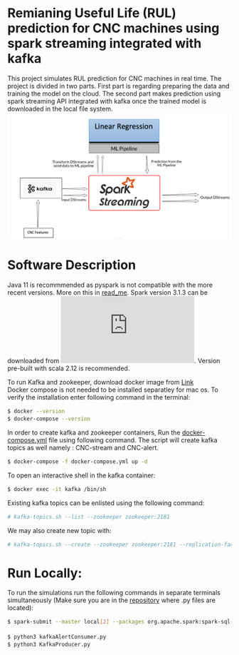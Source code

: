 # Remianing Useful Life (RUL) prediction for CNC machines using spark streaming integrated with kafka
This project simulates RUL prediction for CNC machines in real time. The project is divided in two parts. First part is regarding preparing the data and training the model on the cloud. The second part makes prediction using spark streaming API integrated with kafka once the trained model is downloaded in the local file system.
![](images/spark_streaming.png)
# Software Description
Java 11 is recommmended as pyspark is not compatible with the more recent versions. More on this in [read_me](Softwares/java%2011/read_me.txt).
Spark version 3.1.3 can be downloaded from ![Link](https://spark.apache.org/downloads.html). Version pre-built with scala 2.12 is recommended.   

To run Kafka and zookeeper, download docker image from [Link](https://www.docker.com/products/docker-desktop/)   
Docker compose is not needed to be installed separatley for mac os. To verify the installation enter following command in the terminal:
```bash
$ docker --version
$ docker-compose --version

```

In order to create kafka and zookeeper containers, Run the [docker-compose.yml](Softwares/Docker/docker-compose.yml) file using following command. The script will create kafka topics as well namely : CNC-stream and CNC-alert.
```bash
$ docker-compose -f docker-compose.yml up -d

```
To open an interactive shell in the kafka container:
```bash
$ docker exec -it kafka /bin/sh

```
Existing kafka topics can be enlisted using the following command:
```bash
# kafka-topics.sh --list --zookeeper zookeeper:2181

```
We may also create new topic with:
```bash
# kafka-topics.sh --create --zookeeper zookeeper:2181 --replication-factor 1 --partitions 1 --topic <Topic_name> 

```


# Run Locally:
To run the simulations run the following commands in separate terminals simultaneously (Make sure you are in the [repository](/kafka) where .py files are located):

 ```bash
$ spark-submit --master local[2] --packages org.apache.spark:spark-sql-kafka-0-10_2.12:3.1.3,org.apache.spark:spark-streaming-kafka-0-10_2.12:3.1.3 kafkaStreamConsumer.py -r 110

$ python3 kafkaAlertConsumer.py
$ python3 KafkaProducer.py

```
